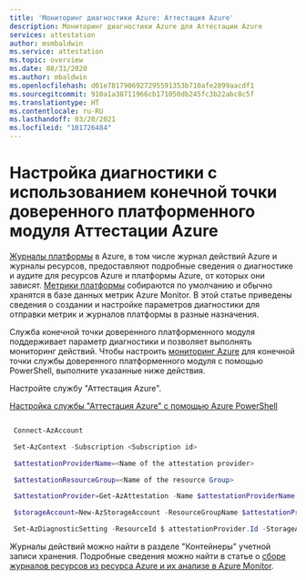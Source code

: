 ```yaml
---
title: 'Мониторинг диагностики Azure: Аттестация Azure'
description: Мониторинг диагностики Azure для Аттестации Azure
services: attestation
author: msmbaldwin
ms.service: attestation
ms.topic: overview
ms.date: 08/31/2020
ms.author: mbaldwin
ms.openlocfilehash: d01e7817906927295591353b710afe2899aacdf1
ms.sourcegitcommit: 910a1a38711966cb171050db245fc3b22abc8c5f
ms.translationtype: HT
ms.contentlocale: ru-RU
ms.lasthandoff: 03/20/2021
ms.locfileid: "101726484"
---
```

# <a name="setting-up-diagnostics-with-trusted-platform-module-tpm-endpoint-of-azure-attestation"></a>Настройка диагностики с использованием конечной точки доверенного платформенного модуля Аттестации Azure

[Журналы платформы](../azure-monitor/essentials/platform-logs-overview.md) в Azure, в том числе журнал действий Azure и журналы ресурсов, предоставляют подробные сведения о диагностике и аудите для ресурсов Azure и платформы Azure, от которых они зависят. [Метрики платформы](../azure-monitor/essentials/data-platform-metrics.md) собираются по умолчанию и обычно хранятся в базе данных метрик Azure Monitor. В этой статье приведены сведения о создании и настройке параметров диагностики для отправки метрик и журналов платформы в разные назначения. 

Служба конечной точки доверенного платформенного модуля поддерживает параметр диагностики и позволяет выполнять мониторинг действий. Чтобы настроить [мониторинг Azure](../azure-monitor/overview.md) для конечной точки службы доверенного платформенного модуля с помощью PowerShell, выполните указанные ниже действия. 

Настройте службу "Аттестация Azure". 

[Настройка службы "Аттестация Azure" с помощью Azure PowerShell](./quickstart-powershell.md)

```powershell

 Connect-AzAccount 

 Set-AzContext -Subscription <Subscription id> 

 $attestationProviderName=<Name of the attestation provider> 

 $attestationResourceGroup=<Name of the resource Group> 

 $attestationProvider=Get-AzAttestation -Name $attestationProviderName -ResourceGroupName $attestationResourceGroup 

 $storageAccount=New-AzStorageAccount -ResourceGroupName $attestationProvider.ResourceGroupName -Name <Storage Account Name> -SkuName Standard_LRS -Location <Location> 

 Set-AzDiagnosticSetting -ResourceId $ attestationProvider.Id -StorageAccountId $ storageAccount.Id -Enabled $true 

```
Журналы действий можно найти в разделе "Контейнеры" учетной записи хранения. Подробные сведения можно найти в статье о [сборе журналов ресурсов из ресурса Azure и их анализе в Azure Monitor](../azure-monitor/essentials/tutorial-resource-logs.md).
